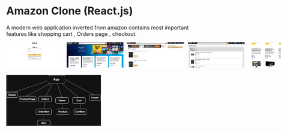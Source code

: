 # Amazon Clone (React.js)
A modern web application inverted from amazon contains most important features like shopping cart , Orders page , checkout.
<div style = "display:flex; gap:10px; margin-bottom:20px;">
  <img src="login.amazon.PNG" alt="login Screenshot" width="30%" height = "auto">
  <img src="home.amazon.PNG" alt="home Screenshot" width="30%" height = "auto">
  <img src="cart.amazon.PNG" alt="cart Screenshot" width="30%" height = "auto">
  <img src="orders.amazon.PNG" alt="orders Screenshot" width="30%" height = "auto">
  <img src="products.amazon.PNG" alt="products Screenshot" width="30%" height = "auto">
  <img src="product.amazon.PNG" alt="product Screenshot" width="30%" height = "auto">
</div>
<img src="component.drawio.png" alt="product Screenshot" width="50%" height = "auto">

